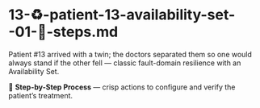 # 13-♻️-patient-13-availability-set--01-🧾-steps.md

Patient #13 arrived with a twin; the doctors separated them so one would always stand if the other fell — classic fault-domain resilience with an Availability Set.

🧾 **Step-by-Step Process** — crisp actions to configure and verify the patient’s treatment.
